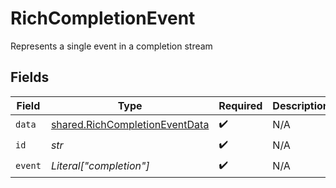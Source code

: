 # RichCompletionEvent

Represents a single event in a completion stream


## Fields

| Field                                                                            | Type                                                                             | Required                                                                         | Description                                                                      |
| -------------------------------------------------------------------------------- | -------------------------------------------------------------------------------- | -------------------------------------------------------------------------------- | -------------------------------------------------------------------------------- |
| `data`                                                                           | [shared.RichCompletionEventData](../../models/shared/richcompletioneventdata.md) | :heavy_check_mark:                                                               | N/A                                                                              |
| `id`                                                                             | *str*                                                                            | :heavy_check_mark:                                                               | N/A                                                                              |
| `event`                                                                          | *Literal["completion"]*                                                          | :heavy_check_mark:                                                               | N/A                                                                              |